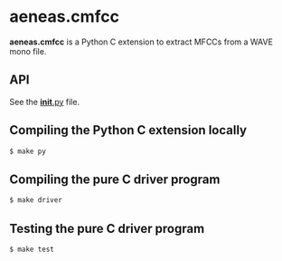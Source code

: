 # aeneas.cmfcc

**aeneas.cmfcc** is a Python C extension to extract MFCCs from a WAVE mono file.

## API

See the [__init__.py](__init__.py) file.

## Compiling the Python C extension locally

```bash
$ make py 
```

## Compiling the pure C driver program

```bash
$ make driver
```

## Testing the pure C driver program

```bash
$ make test
```



